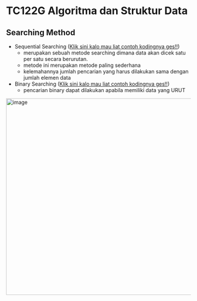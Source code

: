 # TC122G Algoritma dan Struktur Data

## Searching Method
+ Sequential Searching ([Klik sini kalo mau liat contoh kodingnya ges!!](https://github.com/GoTadashi/ASD/blob/main/Searching-Method/Sequential-Searching.c))
  - merupakan sebuah metode searching dimana data akan dicek satu per satu secara berurutan.
  - metode ini merupakan metode paling sederhana
  - kelemahannya jumlah pencarian yang harus dilakukan sama dengan jumlah elemen data
+ Binary Searching ([Klik sini kalo mau liat contoh kodingnya ges!!](https://github.com/GoTadashi/ASD/blob/main/Searching-Method/Binary-Searching.c))
  - pencarian binary dapat dilakukan apabila memiliki data yang URUT
<img width="536" alt="image" src="https://user-images.githubusercontent.com/98724538/154891721-a2df0647-a977-4767-9855-ecdf83491624.png">
